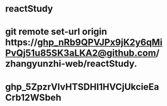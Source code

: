 # reactStudy
# git remote set-url origin https://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@github.com/zhangyunzhi-web/reactStudy.

# 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
